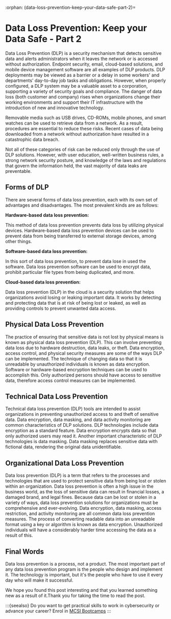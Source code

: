 :orphan:
(data-loss-prevention-keep-your-data-safe-part-2)=

# Data Loss Prevention: Keep your Data Safe - Part 2

Data Loss Prevention (DLP) is a security mechanism that detects sensitive data and alerts administrators when it leaves the network or is accessed without authorization. Endpoint security, email, cloud-based solutions, and mobile device management software are all examples of DLP products. DLP deployments may be viewed as a barrier or a delay in some workers' and departments' day-to-day job tasks and obligations. However, when properly configured, a DLP system may be a valuable asset to a corporation, supporting a variety of security goals and compliance.
The danger of data loss (both customer and company) rises when organizations change their working environments and support their IT infrastructure with the introduction of new and innovative technology.

Removable media such as USB drives, CD-ROMs, mobile phones, and smart watches can be used to retrieve data from a network. As a result, procedures are essential to reduce these risks. Recent cases of data being downloaded from a network without authorization have resulted in a catastrophic data breach.

Not all of these categories of risk can be reduced only through the use of DLP solutions. However, with user education, well-written business rules, a strong network security posture, and knowledge of the laws and regulations that govern the information held, the vast majority of data leaks are preventable.

## Forms of DLP

There are several forms of data loss prevention, each with its own set of advantages and disadvantages. The most prevalent kinds are as follows:

**Hardware-based data loss prevention:**

This method of data loss prevention prevents data loss by utilizing physical devices. Hardware-based data loss prevention devices can be used to prevent data from being transferred to external storage devices, among other things.

**Software-based data loss prevention:**

In this sort of data loss prevention, to prevent data lose in used the software. Data loss prevention software can be used to encrypt data, prohibit particular file types from being duplicated, and more.

**Cloud-based data loss prevention:**

Data loss prevention (DLP) in the cloud is a security solution that helps organizations avoid losing or leaking important data. It works by detecting and protecting data that is at risk of being lost or leaked, as well as providing controls to prevent unwanted data access.

## Physical Data Loss Prevention

The practice of ensuring that sensitive data is not lost by physical means is known as physical data loss prevention (DLP). This can involve preventing data loss due to hardware destruction, data leaks, or theft. Data encryption, access control, and physical security measures are some of the ways DLP can be implemented. The technique of changing data so that it is unreadable by unauthorized individuals is known as data encryption. Software or hardware-based encryption techniques can be used to accomplish this. Only authorized persons should have access to sensitive data, therefore access control measures can be implemented.

## Technical Data Loss Prevention

Technical data loss prevention (DLP) tools are intended to assist organizations in preventing unauthorized access to and theft of sensitive data. Data encryption, data masking, and data activity monitoring are common characteristics of DLP solutions. DLP technologies include data encryption as a standard feature. Data encryption encrypts data so that only authorized users may read it. Another important characteristic of DLP technologies is data masking. Data masking replaces sensitive data with fictional data, rendering the original data unidentifiable.

## Organizational Data Loss Prevention

Data loss prevention (DLP) is a term that refers to the processes and technologies that are used to protect sensitive data from being lost or stolen within an organization. Data loss prevention is often a high issue in the business world, as the loss of sensitive data can result in financial losses, a damaged brand, and legal fines. Because data can be lost or stolen in a variety of ways, data loss prevention solutions for organizations must be comprehensive and ever-evolving. Data encryption, data masking, access restriction, and activity monitoring are all common data loss prevention measures. The process of converting readable data into an unreadable format using a key or algorithm is known as data encryption. Unauthorized individuals will have a considerably harder time accessing the data as a result of this.

## Final Words

Data loss prevention is a process, not a product. The most important part of any data loss prevention program is the people who design and implement it. The technology is important, but it's the people who have to use it every day who will make it successful.

We hope you found this post interesting and that you learned something new as a result of it.Thank you for taking the time to read the post.

:::{seealso}
Do you want to get practical skills to work in cybersecurity or advance your career? Enrol in [MCSI Bootcamps](https://www.mosse-institute.com/bootcamps.html)
:::
